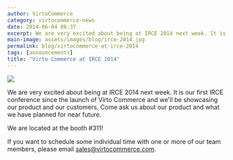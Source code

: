 ```yaml
---
author: VirtoCommerce
category: virtocommerce-news
date: 2014-06-04 08:37
excerpt: We are very excited about being at IRCE 2014 next week. It is our first IRCE conference since the launch of Virto Commerce and we'll be showcasing our product and our customers.
main-image: assets/images/blog/irce-2014.jpg
permalink: blog/virtocommerce-at-irce-2014
tags: [announcements]
title: "Virto Commerce at IRCE 2014"
---
```

![](assets/images/blog/irce-2014.jpg)

We are very excited about being at IRCE 2014 next week. It is our first IRCE conference since the launch of Virto Commerce and we'll be showcasing our product and our customers. Come ask us about our product and what we have planned for near future.

We are located at the booth #311!

If you want to schedule some individual time with one or more of our team members, please email sales@virtocommerce.com.